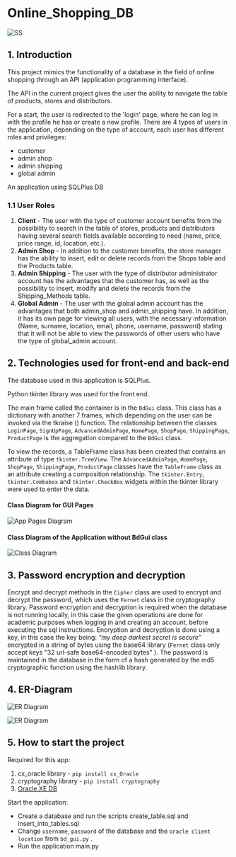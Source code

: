# Online_Shopping_DB

![SS](https://github.com/TUIASI-AC-enaki/PBD_Project/blob/master/Documentation/ss.png)

## 1. Introduction

This project mimics the functionality of a database in the field of online shopping 
through an API (application programming interface). 

The API in the current project gives the user the ability to navigate the table of 
products, stores and distributors.
 
For a start, the user is redirected to the 'login' page, where he can log in with the profile he has or create a new profile. There are 4 types of users in the application, depending on the type of account, each user has different roles and privileges:
- customer
- admin shop
- admin shipping
- global admin

An application using SQLPlus DB

### 1.1 User Roles
1. __Client__ - The user with the type of customer account benefits from the possibility to search in the table of stores, products and distributors having several search fields available according to need (name, price, price range, id, location, etc.).
2. __Admin Shop__ - In addition to the customer benefits, the store manager has the ability to insert, edit or delete records from the Shops table and the Products table.
3. __Admin Shipping__ - The user with the type of distributor administrator account has the advantages that the customer has, as well as the possibility to insert, modify and delete the records from the Shipping_Methods table.
4. __Global Admin__ - The user with the global admin account has the advantages that both admin_shop and admin_shipping have. In addition, it has its own page for viewing all users, with the necessary information (Name, surname, location, email, phone, username, password) stating that it will not be able to view the passwords of other users who have the type of global_admin account.

## 2. Technologies used for front-end and back-end

The database used in this application is SQLPlus. 

Python tkinter library was used for the front end.

The main frame called the container is in the `BdGui` class. 
This class has a dictionary with another 7 frames, which depending on the 
user can be invoked via the tkraise () function. 
The relationship between the classes `LoginPage`, `SignUpPage`, `AdvancedAdminPage`, 
`HomePage`, `ShopPage`, `ShippingPage`, `ProductPage` is the aggregation compared to the `BdGui` class.

To view the records, a TableFrame class has been created that contains an attribute of
 type `tkinter.TreeView`. The `AdvancedAdminPage`, `HomePage`, `ShopPage`, `ShippingPage`,
  `ProductPage` classes have the `TableFrame` class as an attribute creating a 
  composition relationship. The `tkinter.Entry`, `tkinter.Combobox` and `tkinter.CheckBox`
   widgets within the tkinter library were used to enter the data.


#### Class Diagram for GUI Pages
![App Pages Diagram](https://github.com/TUIASI-AC-enaki/PBD_Project/blob/master/Documentation/app_pages.png)

#### Class Diagram of the Application without BdGui class
![Class Diagram](https://github.com/TUIASI-AC-enaki/PBD_Project/blob/master/Documentation/class_diagram.png)

## 3. Password encryption and decryption

Encrypt and decrypt methods in the `Cipher` class are used to encrypt and decrypt the 
password, which uses the `Fernet` class in the cryptography library. 
Password encryption and decryption is required when the database is not running locally,
 in this case the given operations are done for academic purposes when logging in and 
 creating an account, before executing the sql instructions. 
 Encryption and decryption is done using a key, in this case the key being: 
 _“my deep darkest secret is secure”_ encrypted in a string of bytes using the 
 base64 library (`Fernet` class only accept keys "32 url-safe base64-encoded bytes" ).
The password is maintained in the database in the form of a hash generated by the md5 
cryptographic function using the hashlib library.

## 4. ER-Diagram

![ER Diagram](https://github.com/TUIASI-AC-enaki/PBD_Project/blob/master/Documentation/er_diagram_1.png)


![ER Diagram](https://github.com/TUIASI-AC-enaki/PBD_Project/blob/master/Documentation/er_diagram_3.png)


## 5. How to start the project

Required for this app:

1) cx_oracle library - `pip install cx_Oracle`
2) cryptography library - `pip install cryptography`
3) [Oracle XE DB](https://www.oracle.com/database/technologies/xe-downloads.html)


Start the application:

- Create a database and run the scripts create_table.sql and insert_into_tables.sql
- Change `username`, `password` of the database and the `oracle client location`  from `bd_gui.py` .
- Run the application main.py
